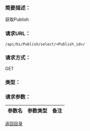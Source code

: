 ### **简要描述：**

获取Publish

### **请求URL：**

`/api/bi/Publish/select/<Publish_id>/`

### **请求方式：**

GET

### **类型：**

### **请求参数：**

|参数名|参数类型|备注|
|:--|:--|:--|

[返回目录](../base.md)